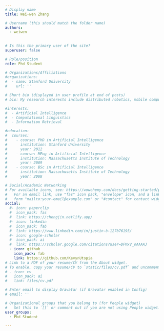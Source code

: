 ```yaml
---
# Display name
title: Wei-wen Zhang

# Username (this should match the folder name)
authors:
  - weiwen
  
  
# Is this the primary user of the site?
superuser: false

# Role/position
role: Phd Student

# Organizations/Affiliations
#organizations:
#  - name: Stanford University
#    url: ''

# Short bio (displayed in user profile at end of posts)
# bio: My research interests include distributed robotics, mobile computing and programmable matter.

#interests:
#  - Artificial Intelligence
#  - Computational Linguistics
#  - Information Retrieval

#education:
#  courses:
#    - course: PhD in Artificial Intelligence
#      institution: Stanford University
#      year: 2012
#    - course: MEng in Artificial Intelligence
#      institution: Massachusetts Institute of Technology
#      year: 2009
#    - course: BSc in Artificial Intelligence
#      institution: Massachusetts Institute of Technology
#      year: 2008

# Social/Academic Networking
# For available icons, see: https://wowchemy.com/docs/getting-started/page-builder/#icons
#   For an email link, use "fas" icon pack, "envelope" icon, and a link in the
#   form "mailto:your-email@example.com" or "#contact" for contact widget.
social:
  #- icon: paperclip
  #  icon_pack: fas
  #  link: https://chengjin.netlify.app/
  #- icon: linkedin
  #  icon_pack: fab
  #  link: https://www.linkedin.com/in/justin-b-127b76195/
  #- icon: google-scholar
  #  icon_pack: ai
  #  link: https://scholar.google.com/citations?user=DFMxV_oAAAAJ
  - icon: github
    icon_pack: fab
    link: https://github.com/KevynUtopia
# Link to a PDF of your resume/CV from the About widget.
# To enable, copy your resume/CV to `static/files/cv.pdf` and uncomment the lines below.
# - icon: cv
#   icon_pack: ai
#   link: files/cv.pdf

# Enter email to display Gravatar (if Gravatar enabled in Config)
# email: ''

# Organizational groups that you belong to (for People widget)
#   Set this to `[]` or comment out if you are not using People widget.
user_groups:
  - Phd Student

---
```

